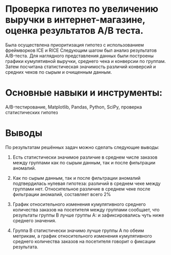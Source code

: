 
# Проверка гипотез по увеличению выручки в интернет-магазине, оценка результатов A/B теста.
Была осуществлена приоритизация гипотез с использованием фреймворков ICE и RICE
Следующим шагом был анализ результатов A/B-теста. Для наглядного представления данных
были построены графики кумулятивной выручки, среднего чека и конверсии по группам.
Затем посчитана статистическая значимость различий конверсий и средних чеков по сырым и
очищенным данным.

# Основные навыки и инструменты:
A/B-тестирование, Matplotlib, Pandas, Python, SciPy, проверка статистических гипотез

# Выводы 
По результатам решённых задач можно сделать cледующие выводы: 
1. Есть статистически значимое различие в среднем числе заказов между группами как по сырым данным, так и после фильтрации аномалий.

2. Как по сырым данным, так и после фильтрации аномалий подтвердилась нулевая гипотеза: различий в среднем чеке между группами нет. Относительное различие в среднем чеке после фильтрации аномалий, составляет всего 2%

3. График относительного изменения кумулятивного среднего количества заказов на посетителя между группами сообщает, что результаты группы B лучше группы A: и зафиксировались чуть ниже среднего значения.

4. Группа B статистически значимо лучше группы A по обеим метрикам, а график относительного изменения кумулятивного среднего количества заказов на посетителя говорит о фиксации результата.
